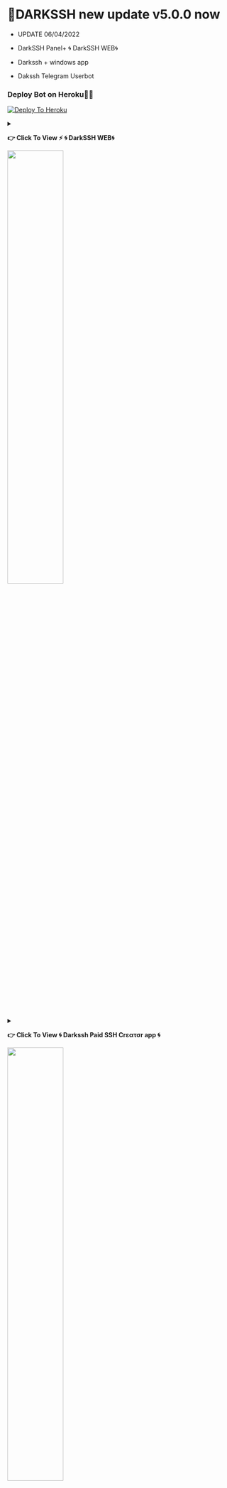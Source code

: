 
# 📌DARKSSH new update v5.0.0 now

* UPDATE 06/04/2022

* DarkSSH Panel+ 🌀 DarkSSH WEB🌀

* Darkssh + windows app

*  Dakssh Telegram Userbot

### Deploy Bot on Heroku🏃‍♂

[![Deploy To Heroku](https://www.herokucdn.com/deploy/button.svg)](https://heroku.com/deploy?template=https://github.com/sbatrow/DARKSSH-MANAGER)


<details>
 
 
 <summary><p><b> 👉 Click To View <b>⚡️ 🌀 DarkSSH WEB🌀</b></b></p> <img src="https://telegra.ph/file/9a136ddfd96c130857004.jpg" width="50%"></summary>



#⚡️ 🌀 DarkSSH WEB🌀
 
[<img src="https://telegra.ph/file/9a136ddfd96c130857004.jpg" width="50%">](https://www.you-tech.win/)

❓Go to your vps and create ssh and manage it,

🖥 Web Script

👇
[dashboard.you-tech.win](https://dashboard.you-tech.win/)


 🖥 Web Terminal+

👇
[client.you-tech.win](https://client.you-tech.win/)

 📖 Installation

💠Ssh

1️⃣ Sing Up 
2️⃣Sign in
3️⃣ go [dashboard.you-tech.win/ssh_tu](https://dashboard.you-tech.win/ssh_tu) 
 
 
 🌶 You-Tech API Based Web 
🍪 java, Html, css, Python
🔥 Fast response
🤗 Friendly interface
🌈 with Our paid domain

⭐️Professional dashboard experience

⚠️This is beta only. Waiting for V2ray and more amazing tool

[-] ═───────◇───────═

📦 Dark-Script 🚀
🔥 DΣVΣᄂӨPΣЯ : [𝙎𝙞𝙩𝙝𝙪𝙢 𝘽𝙖𝙩𝙧𝙤𝙬 🇱🇰](https://t.me/sibatrow) 

 [-] ═───────◇───────═

[🌀 Darkssh 🌀] (https://t.me/Darks_SSH) 

[🧿YouTech🧿](https://t.me/YouTech_VPN_HUB)
 
 </details>
 


<details>
 
 
 <summary><p><b> 👉 Click To View<b> 🌀 Darkssh Paid SSH Crεατσr app 🌀</b></b></p><img src="https://telegra.ph/file/2978def47870c4c016b8f.jpg" width="50%"></summary>

# 🌀 Darkssh Paid SSH Crεατσr app 🌀
 
🪤 App For Windows

⚡️ Programming Language :- C#

[<img src="https://telegra.ph/file/2978def47870c4c016b8f.jpg" width="50%">](https://darkssh.sourceforge.io)

Download
👇
[Darkssh +](https://darkssh.sourceforge.io)

[-] ═───────◇───────═

📦 Dark-Script 🚀

🔥 DΣVΣᄂӨPΣЯ : 𝙎𝙞𝙩𝙝𝙪𝙢 𝘽𝙖𝙩𝙧𝙤𝙬 🇱🇰

[-] ═───────◇───────═

🧿YOU Tech🧿

</details>

# String Session Gen
<a href="https://replit.com/@batrow/Dark-Manager-String"><img src="https://img.shields.io/badge/run-string__session.py-blue?style=for-the-badge&logo=repl.it" alt="generate_string" /></a>

# Deploy User Bot on Heroku🏃‍♂

[![Deploy To Heroku](https://www.herokucdn.com/deploy/button.svg)](https://heroku.com/deploy?template=https://github.com/sbatrow/DARKSSH-MANAGER)

# Tutorial 

<P>
<span><a href="https://vimeo.com/654801977"><img src="https://user-images.githubusercontent.com/83800532/144345002-c3ec5251-f723-4a81-bcaa-ad4579562218.png" alt=""width="50"height="50"/></a></span>
</P>

[<img src="https://telegra.ph/file/2dcbe7f7d4f630a36b460.jpg" width="50%">](https://vimeo.com/654801977)
 

# 📌DARKSSH MANAGER

* යාවත්කාලීන කිරීම 11/05/2021 - සම්පූර්ණ කරන ලද ව්‍යාපෘතිය

* UPDATE 19/12/2021 - Completed Project

*  ssl problem fixed @
*  Have Telegram ssh create bot
*  Have ssh account banner name change 
*  limiter problem fixed 
*  new tab USER-LIMIT
*  Telegram Bot RESELLER 
*  and more
*  manual ssh baner add command

# 🌐Language

* ENGLISH
 
* SINHALA

# ❤️Remodied for Sri Lanka ...

-------------------------------------------------------------------------------


## :book: Installation



 
## 👾 Dark-Script-installer  👾

[@dark_install_bot](https://t.me/@dark_install_bot)

📌DARK-NEW   

⭕️ Darkssh➕ ⭕️

🦄Auto Script Install Bot

Developer
By- [𝙎𝙞𝙩𝙝𝙪𝙢 𝘽𝙖𝙩𝙧𝙤𝙬 🇱🇰](https://t.me/sibatrow) ⁪⁬⁮⁮⁮

[🧿YOU Tech🧿](https://t.me/YouTech_VPN_HUB)
 


[@dark_install_bot](https://t.me/@dark_install_bot)

```
sudo -s
```
```
apt-get update -y; apt-get upgrade -y; wget https://raw.githubusercontent.com/sbatrow/DARKSSH-MANAGER/master/Dark; chmod 777 Dark; ./Dark

```


# 🔥⚡️⚡️ Sithum Batrow 🇱🇰 ⚡️⚡️🔥

-------------------------------------------------------------------------------

<img align="right" src="https://github.com/sbatrow/DARKSSH-MANAGER/blob/main/image/ssh bot.jpg" width='300'/>

![logo](https://github.com/sbatrow/DARKSSH-MANAGER/blob/main/image/DARKSSH.jpg)

[![Stars](https://img.shields.io/github/stars/sbatrow/DARKSSH-MANAGER?style=flat-square&color=yellow)](https://github.com/sbatrow/DARKSSH-MANAGER/stargazers)
[![Forks](https://img.shields.io/github/forks/sbatrow/DARKSSH-MANAGER?style=flat-square&color=orange)](https://github.com/sbatrow/DARKSSH-MANAGER/fork)
[![Size](https://img.shields.io/github/repo-size/sbatrow/DARKSSH-MANAGER?style=flat-square&color=green)](https://github.com/sbatrow/DARKSSH-MANAGER/)   
[![Python](https://img.shields.io/badge/Python-v3.9-blue)](https://www.python.org/)
[![Maintenance](https://img.shields.io/badge/Maintained%3F-yes-green.svg)](https://github.com/sbatrow/DARKSSH-MANAGER/graphs/commit-activity)
[![Open Source Love svg2](https://badges.frapsoft.com/os/v2/open-source.svg?v=103)](https://github.com/sbatrow/DARKSSH-MANAGER)   
[![Contributors](https://img.shields.io/github/contributors/TeamUltroid/Ultroid?style=flat-square&color=green)](https://github.com/sbatrow/DARKSS-HMANAGER/graphs/contributors)        
[![PRs Welcome](https://img.shields.io/badge/PRs-welcome-brightgreen.svg?style=flat-square)](https://makeapullrequest.com)
[![License](https://img.shields.io/badge/License-GPL-blue)](https://github.com/sbatrow/DARKSSH-MANAGER/blob/main/LICENSE)




SCRIPT DARKSSH MANAGER යනු සුදුසු අංග සහ මෙවලම් සමූහයක් සහිත පිටපතකි
                 භාවිතය කෙරෙහි අවධානය යොමු කරමින් ලිනක්ස් සේවාදායකයන් හැසිරවීමේ අතිශය පහසුවක් ලබා දෙන්න
                 VPN, යන්ත්රය පිළිබඳ සවිස්තරාත්මක තොරතුරු සපයන ප්රසන්න අතුරු මුහුණතක් ඇත
                 සහ පරිශීලකයින් ...
                 
 SCRIPT DARKSSH MANAGER is a copy with the appropriate set of features and tools
                 Focus on usage and make Linux clients extremely easy to handle
                 VPN has a pleasant interface that provides detailed information about the machine               
                 And users ...
                 
                                                          
                   @ Auto genarate                                                                                  @ Banner
<img align="right" src="https://github.com/sbatrow/DARKSSH-MANAGER/blob/main/image/banner.jpg" width='300'/>
  
![logo](https://github.com/sbatrow/DARKSSH-MANAGER/blob/main/image/outo.jpg)                 
         
**Manager Script**

## :heavy_exclamation_mark: Requerimientos

* ලිනක්ස් (උබුන්ටු හෝ ඩේබියන්) මත පදනම් වූ මෙහෙයුම් පද්ධතියක්
* 📌 Do not use Ubuntu 20 or later
* උබුන්ටු 14.04 සේවාදායකය x86_64 / උබුන්ටු 16.04 සේවාදායකය x86_64 / උබුන්ටු 18.04 සේවාදායකය x86_64
* ඩේබියන් 8 සේවාදායකය x86_64 / ඩේබියන් 9 සේවාදායකය x86_64
* අපි නිර්දේශ කරන්නේ ඩේබියන් 9 සේවාදායකය x86_64 / උබුන්ටු 16.04 සේවාදායකය x86_64

* Linux (Ubuntu or Debian) based operating system
* 📌 Do not use Ubuntu 20 or later
* Ubuntu 14.04 Server x86_64 / Ubuntu 16.04 Server x86_64 / Ubuntu 18.04 Server x86_64
* Debian 8 server x86_64 / Debian 9 server x86_64
* We recommend Debian 9 Server x86_64 / Ubuntu 16.04 Server x86_64



# 😍 Credits

1. @crazy_vpn - Developer of ssh plus Manager

# 🏃‍contact me

3. [🔥⚡️⚡️ Sithum Batrow 🇱🇰 ⚡️⚡️🔥](https://t.me/sibatrow) 

```
* NO MINING!
* WITHOUT KEYS!
* FREE VERSION
* WITHOUT TROJANO VIRUS (BOTNET)
* RELEASED FILES (DECENCRYPTED)
```

```
☆ [🔥⚡️⚡️ Sithum Batrow 🇱🇰 ⚡️⚡️🔥](https://t.me/sibatrow) ☆
```

[![License](https://www.gnu.org/graphics/gplv3-or-later.png)](LICENSE)

**By: YouTech 🇱🇰 **
